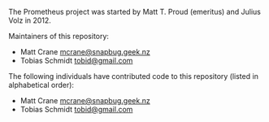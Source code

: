 The Prometheus project was started by Matt T. Proud (emeritus) and
Julius Volz in 2012.

Maintainers of this repository:

* Matt Crane <mcrane@snapbug.geek.nz>
* Tobias Schmidt <tobid@gmail.com>

The following individuals have contributed code to this repository
(listed in alphabetical order):

* Matt Crane <mcrane@snapbug.geek.nz>
* Tobias Schmidt <tobid@gmail.com>
